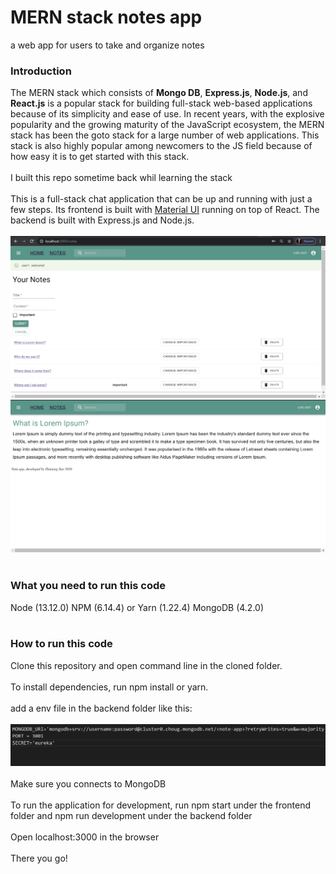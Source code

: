 # MERN stack notes app
a web app for users to take and organize notes
### Introduction
The MERN stack which consists of **Mongo DB**, **Express.js**, **Node.js**, and **React.js** is a popular stack for building full-stack web-based applications because of its simplicity and ease of use. In recent years, with the explosive popularity and the growing maturity of the JavaScript ecosystem, the MERN stack has been the goto stack for a large number of web applications. This stack is also highly popular among newcomers to the JS field because of how easy it is to get started with this stack.
<br/><br/>
I built this repo sometime back whil learning the stack
<br/><br/>
This is a full-stack chat application that can be up and running with just a few steps. 
Its frontend is built with [Material UI](https://material-ui.com/) running on top of React.
The backend is built with Express.js and Node.js.
<br/><br/>
![Screenshot](notes_page.png)
![Screenshot](note.png)
<br/><br/>

### What you need to run this code
  Node (13.12.0)
  NPM (6.14.4) or Yarn (1.22.4)
  MongoDB (4.2.0)
<br/><br/>

### How to run this code
Clone this repository and open command line in the cloned folder.
<br/><br/>
To install dependencies, run npm install or yarn.
<br/><br/>
add a env file in the backend folder like this:
<br/><br/>
![Screenshot](/backend/env.png)
<br/><br/>
Make sure you connects to MongoDB
<br/><br/>
To run the application for development, run npm start under the frontend folder and npm run development under the backend folder
<br/><br/>
Open localhost:3000 in the browser
<br/><br/>
There you go!
